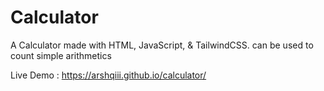 # Calculator
A Calculator made with HTML, JavaScript, & TailwindCSS. can be used to count simple arithmetics

Live Demo : https://arshqiii.github.io/calculator/
